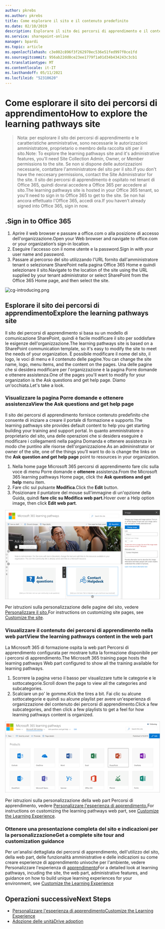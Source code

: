 ```yaml
---
author: pkrebs
ms.author: pkrebs
title: Come esplorare il sito e il contenuto predefinito
ms.date: 02/10/2019
description: Esplorare il sito dei percorsi di apprendimento e il contenuto predefinito
ms.service: sharepoint-online
manager: bpardi
ms.topic: article
ms.openlocfilehash: c3e002c896f3f262970ec536e51fed997f0ce1fd
ms.sourcegitcommit: 956ab22dd8ce23ee1779f1a01d34b434243c3cb1
ms.translationtype: MT
ms.contentlocale: it-IT
ms.lasthandoff: 05/11/2021
ms.locfileid: "52310620"
---
```

# <a name="how-to-explore-the-learning-pathways-site"></a><span data-ttu-id="73ef7-103">Come esplorare il sito dei percorsi di apprendimento</span><span class="sxs-lookup"><span data-stu-id="73ef7-103">How to explore the learning pathways site</span></span>

> <span data-ttu-id="73ef7-104">Nota: per esplorare il sito dei percorsi di apprendimento e le caratteristiche amministrative, sono necessarie le autorizzazioni amministratore, proprietario o membro della raccolta siti per il sito.</span><span class="sxs-lookup"><span data-stu-id="73ef7-104">Note: To explore the learning pathways site and it's administrative features, you'll need Site Collection Admin, Owner, or Member permissions to the site.</span></span> <span data-ttu-id="73ef7-105">Se non si dispone delle autorizzazioni necessarie, contattare l'amministratore del sito per il sito.</span><span class="sxs-lookup"><span data-stu-id="73ef7-105">If you don't have the neccesary permissions, contact the Site Administrator for the site.</span></span> <span data-ttu-id="73ef7-106">Il sito dei percorsi di apprendimento è ospitato nel tenant di Office 365, quindi dovrai accedere a Office 365 per accedere al sito.</span><span class="sxs-lookup"><span data-stu-id="73ef7-106">The learning pathways site is hosted in your Office 365 tenant, so you'll need to sign in to Office 365 to get to the site.</span></span> <span data-ttu-id="73ef7-107">Se non hai ancora effettuato l'Office 365, accedi ora.</span><span class="sxs-lookup"><span data-stu-id="73ef7-107">If you haven’t already signed into Office 365, sign in now.</span></span> 

## <a name="sign-in-to-office-365"></a><span data-ttu-id="73ef7-108">.</span><span class="sxs-lookup"><span data-stu-id="73ef7-108">Sign in to Office 365</span></span> 

1.  <span data-ttu-id="73ef7-109">Aprire il web browser e passare a office.com o alla posizione di accesso dell'organizzazione.</span><span class="sxs-lookup"><span data-stu-id="73ef7-109">Open your Web browser and navigate to office.com or your organization’s sign-in location.</span></span> 
2.  <span data-ttu-id="73ef7-110">Eseguire l'accesso con il nome utente e la password.</span><span class="sxs-lookup"><span data-stu-id="73ef7-110">Sign in with your user name and password.</span></span>
3.  <span data-ttu-id="73ef7-111">Passare al percorso del sito utilizzando l'URL fornito dall'amministratore tenant o selezionare SharePoint nella pagina Office 365 Home e quindi selezionare il sito.</span><span class="sxs-lookup"><span data-stu-id="73ef7-111">Navigate to the location of the site using the URL supplied by your tenant administrator or select SharePoint from the Office 365 Home page, and then select the site.</span></span> 

![cg-introducing.png](media/cg-introducing.png)

## <a name="explore-the-learning-pathways-site"></a><span data-ttu-id="73ef7-113">Esplorare il sito dei percorsi di apprendimento</span><span class="sxs-lookup"><span data-stu-id="73ef7-113">Explore the learning pathways site</span></span>

<span data-ttu-id="73ef7-114">Il sito dei percorsi di apprendimento si basa su un modello di comunicazione SharePoint, quindi è facile modificare il sito per soddisfare le esigenze dell'organizzazione.</span><span class="sxs-lookup"><span data-stu-id="73ef7-114">The learning pathways site is based on a SharePoint communication template, so it's easy to modify the site to meet the needs of your organization.</span></span> <span data-ttu-id="73ef7-115">È possibile modificare il nome del sito, il logo, le voci di menu e il contenuto delle pagine.</span><span class="sxs-lookup"><span data-stu-id="73ef7-115">You can change the site name, logo, menu items, and the content on the pages.</span></span> <span data-ttu-id="73ef7-116">Una delle pagine che si desidera modificare per l'organizzazione è la pagina Porre domande e ottenere assistenza.</span><span class="sxs-lookup"><span data-stu-id="73ef7-116">One of the pages you'll want to modify for your organization is the Ask questions and get help page.</span></span> <span data-ttu-id="73ef7-117">Diamo un'occhiata.</span><span class="sxs-lookup"><span data-stu-id="73ef7-117">Let's take a look.</span></span>

### <a name="view-the-ask-questions-and-get-help-page"></a><span data-ttu-id="73ef7-118">Visualizzare la pagina Porre domande e ottenere assistenza</span><span class="sxs-lookup"><span data-stu-id="73ef7-118">View the Ask questions and get help page</span></span>

<span data-ttu-id="73ef7-119">Il sito dei percorsi di apprendimento fornisce contenuto predefinito che consente di iniziare a creare il portale di formazione e supporto.</span><span class="sxs-lookup"><span data-stu-id="73ef7-119">The learning pathways site provides default content to help you get starting building your training and support portal.</span></span> <span data-ttu-id="73ef7-120">In quanto amministratore o proprietario del sito, una delle operazioni che si desidera eseguire  è modificare i collegamenti nella pagina Domanda e ottenere assistenza in modo che puntino alle risorse dell'organizzazione.</span><span class="sxs-lookup"><span data-stu-id="73ef7-120">As an admininstrator or owner of the site, one of the things you’ll want to do is change the links on the **Ask question and get help page** point to resources in your organization.</span></span> 

1.  <span data-ttu-id="73ef7-121">Nella home page Microsoft 365 percorsi di apprendimento fare clic sulla voce di menu Porre domande e **ottenere** assistenza.</span><span class="sxs-lookup"><span data-stu-id="73ef7-121">From the Microsoft 365 learning pathways Home page, click the **Ask questions and get help** menu item.</span></span>
2.  <span data-ttu-id="73ef7-122">Fare clic sul pulsante **Modifica**.</span><span class="sxs-lookup"><span data-stu-id="73ef7-122">Click the **Edit** button.</span></span>
3.  <span data-ttu-id="73ef7-123">Posizionare il puntatore del mouse sull'immagine di un'opzione della Guida, quindi **fare clic su Modifica web part.**</span><span class="sxs-lookup"><span data-stu-id="73ef7-123">Hover over a Help option image, then click **Edit web part**.</span></span>

![cg-edithelp.png](media/cg-edithelp.png)

<span data-ttu-id="73ef7-125">Per istruzioni sulla personalizzazione delle pagine del sito, vedere [Personalizzare il sito.](custom_edithelp.md)</span><span class="sxs-lookup"><span data-stu-id="73ef7-125">For instructions on customizing site pages, see [Customize the site](custom_edithelp.md).</span></span>

### <a name="view-the-learning-pathways-content-in-the-web-part"></a><span data-ttu-id="73ef7-126">Visualizzare il contenuto dei percorsi di apprendimento nella web part</span><span class="sxs-lookup"><span data-stu-id="73ef7-126">View the learning pathways content in the web part</span></span>
<span data-ttu-id="73ef7-127">La Microsoft 365 di formazione ospita la web part Percorsi di apprendimento configurata per mostrare tutta la formazione disponibile per i percorsi di apprendimento.</span><span class="sxs-lookup"><span data-stu-id="73ef7-127">The Microsoft 365 training page hosts the learning pathways Web part configured to show all the training available for learning pathways.</span></span> 

1. <span data-ttu-id="73ef7-128">Scorrere la pagina verso il basso per visualizzare tutte le categorie e le sottocategorie.</span><span class="sxs-lookup"><span data-stu-id="73ef7-128">Scroll down the page to view all the categories and subcategories.</span></span>
2. <span data-ttu-id="73ef7-129">Scalciare un po' le gomme.</span><span class="sxs-lookup"><span data-stu-id="73ef7-129">Kick the tires a bit.</span></span> <span data-ttu-id="73ef7-130">Fai clic su alcune sottocategorie e quindi su alcune playlist per avere un'esperienza di organizzazione del contenuto dei percorsi di apprendimento.</span><span class="sxs-lookup"><span data-stu-id="73ef7-130">Click a few subcategories, and then click a few playlists to get a feel for how learning pathways content is organized.</span></span> 

![cg-gotoall.png](media/cg-gotoall.png)

<span data-ttu-id="73ef7-132">Per istruzioni sulla personalizzazione della web part Percorsi di apprendimento, vedere [Personalizzare l'esperienza di apprendimento.](custom_overview.md)</span><span class="sxs-lookup"><span data-stu-id="73ef7-132">For instructions on customizing the learning pathways web part, see [Customize the Learning Experience](custom_overview.md).</span></span>

### <a name="get-a-complete-site-tour-and-customization-guidance"></a><span data-ttu-id="73ef7-133">Ottenere una presentazione completa del sito e indicazioni per la personalizzazione</span><span class="sxs-lookup"><span data-stu-id="73ef7-133">Get a complete site tour and customization guidance</span></span>
<span data-ttu-id="73ef7-134">Per un'analisi dettagliata dei percorsi di apprendimento, dell'utilizzo del sito, della web part, delle funzionalità amministrative e delle indicazioni su come creare esperienze di apprendimento univoche per l'ambiente, vedere Personalizzare l'esperienza di [apprendimento](custom_overview.md)</span><span class="sxs-lookup"><span data-stu-id="73ef7-134">For a detailed look at learning pathways, incuding the site, the web part, administrative features, and guidance on how to build unique learning experiences for your environment, see [Customize the Learning Experience](custom_overview.md)</span></span>

## <a name="next-steps"></a><span data-ttu-id="73ef7-135">Operazioni successive</span><span class="sxs-lookup"><span data-stu-id="73ef7-135">Next Steps</span></span>
- [<span data-ttu-id="73ef7-136">Personalizzare l'esperienza di apprendimento</span><span class="sxs-lookup"><span data-stu-id="73ef7-136">Customize the Learning Experience</span></span>](custom_overview.md)
- [<span data-ttu-id="73ef7-137">Adozione delle unità</span><span class="sxs-lookup"><span data-stu-id="73ef7-137">Drive adoption</span></span>](driveadoption.md) 
